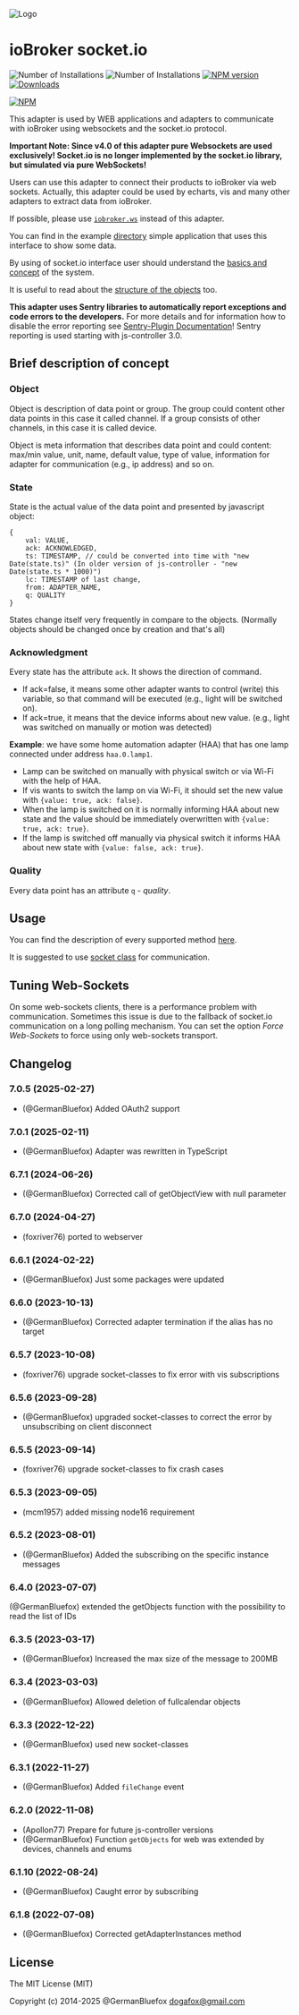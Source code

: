![Logo](admin/socketio.png)
# ioBroker socket.io

![Number of Installations](http://iobroker.live/badges/socketio-installed.svg) ![Number of Installations](http://iobroker.live/badges/socketio-stable.svg) [![NPM version](http://img.shields.io/npm/v/iobroker.socketio.svg)](https://www.npmjs.com/package/iobroker.socketio)
[![Downloads](https://img.shields.io/npm/dm/iobroker.socketio.svg)](https://www.npmjs.com/package/iobroker.socketio)

[![NPM](https://nodei.co/npm/iobroker.socketio.png?downloads=true)](https://nodei.co/npm/iobroker.socketio/)

This adapter is used by WEB applications and adapters to communicate with ioBroker using websockets and the socket.io protocol.

**Important Note: Since v4.0 of this adapter pure Websockets are used exclusively! Socket.io is no longer implemented by the socket.io library, but simulated via pure WebSockets!**

Users can use this adapter to connect their products to ioBroker via web sockets.
Actually, this adapter could be used by echarts, vis and many other adapters to extract data from ioBroker.

If possible, please use [`iobroker.ws`](https://github.com/ioBroker/ioBroker.ws) instead of this adapter.

You can find in the example [directory](https://github.com/ioBroker/ioBroker.socketio/tree/master/example) simple application that uses this interface to show some data.

By using of socket.io interface user should understand the [basics and concept](https://github.com/ioBroker/ioBroker) of the system.

It is useful to read about the [structure of the objects](https://github.com/ioBroker/ioBroker/blob/master/doc/SCHEMA.md) too. 

**This adapter uses Sentry libraries to automatically report exceptions and code errors to the developers.** For more details and for information how to disable the error reporting see [Sentry-Plugin Documentation](https://github.com/ioBroker/plugin-sentry#plugin-sentry)! Sentry reporting is used starting with js-controller 3.0.

## Brief description of concept
### Object
Object is description of data point or group. The group could content other data points in this case it called channel.
If a group consists of other channels, in this case it is called device. 

Object is meta information that describes data point and could content: max/min value, unit, name,
default value, type of value, information for adapter for communication (e.g., ip address) and so on.

### State
State is the actual value of the data point and presented by javascript object: 
```
{
    val: VALUE, 
    ack: ACKNOWLEDGED, 
    ts: TIMESTAMP, // could be converted into time with "new Date(state.ts)" (In older version of js-controller - "new Date(state.ts * 1000)")
    lc: TIMESTAMP of last change, 
    from: ADAPTER_NAME, 
    q: QUALITY
}
```

States change itself very frequently in compare to the objects. (Normally objects should be changed once by creation and that's all) 

### Acknowledgment
Every state has the attribute `ack`. It shows the direction of command. 
- If ack=false, it means some other adapter wants to control (write) this variable, so that command will be executed (e.g., light will be switched on).
- If ack=true, it means that the device informs about new value. (e.g., light was switched on manually or motion was detected)
 
**Example**: we have some home automation adapter (HAA) that has one lamp connected under address `haa.0.lamp1`. 
- Lamp can be switched on manually with physical switch or via Wi-Fi with the help of HAA. 
- If vis wants to switch the lamp on via Wi-Fi, it should set the new value with `{value: true, ack: false}`. 
- When the lamp is switched on it is normally informing HAA about new state and the value should be immediately overwritten with `{value: true, ack: true}`.
- If the lamp is switched off manually via physical switch it informs HAA about new state with `{value: false, ack: true}`. 

### Quality
Every data point has an attribute `q` - *quality*. 

## Usage
You can find the description of every supported method [here](https://github.com/ioBroker/ioBroker.socket-classes#web-methods).

It is suggested to use [socket class](https://github.com/ioBroker/socket-client) for communication.

## Tuning Web-Sockets
On some web-sockets clients, there is a performance problem with communication.
Sometimes this issue is due to the fallback of socket.io communication on a long polling mechanism.
You can set the option *Force Web-Sockets* to force using only web-sockets transport.

<!--
	Placeholder for the next version (at the beginning of the line):
	### **WORK IN PROGRESS**
-->

## Changelog
### 7.0.5 (2025-02-27)
* (@GermanBluefox) Added OAuth2 support

### 7.0.1 (2025-02-11)
* (@GermanBluefox) Adapter was rewritten in TypeScript

### 6.7.1 (2024-06-26)
* (@GermanBluefox) Corrected call of getObjectView with null parameter

### 6.7.0 (2024-04-27)
* (foxriver76) ported to webserver

### 6.6.1 (2024-02-22)
* (@GermanBluefox) Just some packages were updated

### 6.6.0 (2023-10-13)
* (@GermanBluefox) Corrected adapter termination if the alias has no target

### 6.5.7 (2023-10-08)
* (foxriver76) upgrade socket-classes to fix error with vis subscriptions

### 6.5.6 (2023-09-28)
* (@GermanBluefox) upgraded socket-classes to correct the error by unsubscribing on client disconnect

### 6.5.5 (2023-09-14)
* (foxriver76) upgrade socket-classes to fix crash cases

### 6.5.3 (2023-09-05)
* (mcm1957) added missing node16 requirement

### 6.5.2 (2023-08-01)
* (@GermanBluefox) Added the subscribing on the specific instance messages

### 6.4.0 (2023-07-07)
(@GermanBluefox) extended the getObjects function with the possibility to read the list of IDs

### 6.3.5 (2023-03-17)
* (@GermanBluefox) Increased the max size of the message to 200MB

### 6.3.4 (2023-03-03)
* (@GermanBluefox) Allowed deletion of fullcalendar objects

### 6.3.3 (2022-12-22)
* (@GermanBluefox) used new socket-classes

### 6.3.1 (2022-11-27)
* (@GermanBluefox) Added `fileChange` event

### 6.2.0 (2022-11-08)
* (Apollon77) Prepare for future js-controller versions
* (@GermanBluefox) Function `getObjects` for web was extended by devices, channels and enums

### 6.1.10 (2022-08-24)
* (@GermanBluefox) Caught error by subscribing

### 6.1.8 (2022-07-08)
* (@GermanBluefox) Corrected getAdapterInstances method

## License

The MIT License (MIT)

Copyright (c) 2014-2025 @GermanBluefox <dogafox@gmail.com>
